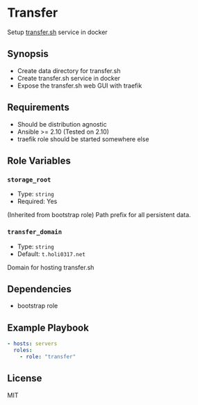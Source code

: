 # Transfer

Setup [transfer.sh] service in docker

[transfer.sh]: https://github.com/dutchcoders/transfer.sh/

## Synopsis

- Create data directory for transfer.sh
- Create transfer.sh service in docker
- Expose the transfer.sh web GUI with traefik

## Requirements

- Should be distribution agnostic
- Ansible >= 2.10 (Tested on 2.10)
- traefik role should be started somewhere else

## Role Variables

### `storage_root`

- Type: `string`
- Required: Yes

(Inherited from bootstrap role) Path prefix for all persistent data.

### `transfer_domain`

- Type: `string`
- Default: `t.holi0317.net`

Domain for hosting transfer.sh

## Dependencies

- bootstrap role

## Example Playbook

```yaml
- hosts: servers
  roles:
    - role: "transfer"
```

## License

MIT
